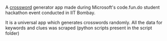A [crossword](https://en.wikipedia.org/wiki/Crossword) generator app made during Microsoft's code.fun.do student hackathon event conducted in IIT Bombay.

It is a universal app which generates crosswords randomly. All the data for keywords and clues was scraped (python scripts present in the script folder)
